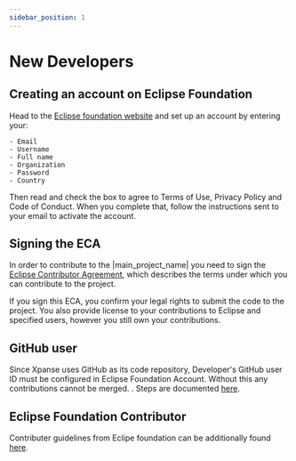 ```yaml
---
sidebar_position: 1
---
```


# New Developers

## Creating an account on Eclipse Foundation

Head to the [Eclipse foundation website](https://accounts.eclipse.org/user/register?destination=user/login)
and set up an account by entering your:

    - Email
    - Username
    - Full name
    - Organization
    - Password
    - Country

Then read and check the box to agree to Terms of Use, Privacy Policy and Code of Conduct.
When you complete that, follow the instructions sent to your email to activate the account.

## Signing the ECA

In order to contribute to the |main_project_name| you need to sign the
[Eclipse Contributor Agreement](https://accounts.eclipse.org/user/eca),
which describes the terms under which you can contribute to the project.

If you sign this ECA, you confirm your legal rights to submit the code to the project.
You also provide license to your contributions to Eclipse and specified users, however
you still own your contributions.

## GitHub user

Since Xpanse uses GitHub as its code repository, Developer's GitHub user ID must be configured in Eclipse Foundation Account.
Without this any contributions cannot be merged.
. Steps are documented [here](https://www.eclipse.org/projects/handbook/#resources-github).

## Eclipse Foundation Contributor

Contributer guidelines from Eclipe foundation can be additionally found [here](https://www.eclipse.org/projects/handbook/#contributing-contributors).
